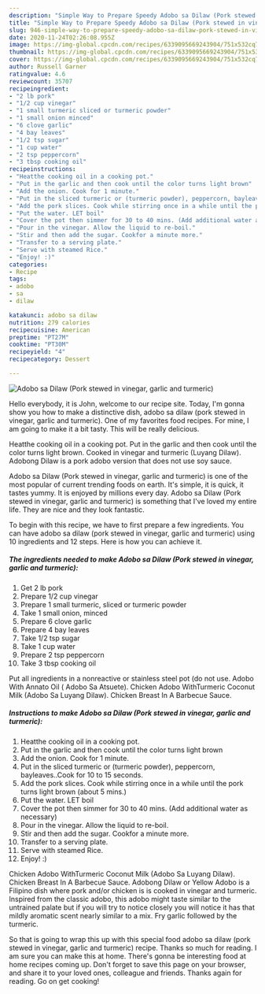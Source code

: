 ```yaml
---
description: "Simple Way to Prepare Speedy Adobo sa Dilaw (Pork stewed in vinegar, garlic and turmeric)"
title: "Simple Way to Prepare Speedy Adobo sa Dilaw (Pork stewed in vinegar, garlic and turmeric)"
slug: 946-simple-way-to-prepare-speedy-adobo-sa-dilaw-pork-stewed-in-vinegar-garlic-and-turmeric
date: 2020-11-24T02:26:08.955Z
image: https://img-global.cpcdn.com/recipes/6339095669243904/751x532cq70/adobo-sa-dilaw-pork-stewed-in-vinegar-garlic-and-turmeric-recipe-main-photo.jpg
thumbnail: https://img-global.cpcdn.com/recipes/6339095669243904/751x532cq70/adobo-sa-dilaw-pork-stewed-in-vinegar-garlic-and-turmeric-recipe-main-photo.jpg
cover: https://img-global.cpcdn.com/recipes/6339095669243904/751x532cq70/adobo-sa-dilaw-pork-stewed-in-vinegar-garlic-and-turmeric-recipe-main-photo.jpg
author: Russell Garner
ratingvalue: 4.6
reviewcount: 35707
recipeingredient:
- "2 lb pork"
- "1/2 cup vinegar"
- "1 small turmeric sliced or turmeric powder"
- "1 small onion minced"
- "6 clove garlic"
- "4 bay leaves"
- "1/2 tsp sugar"
- "1 cup water"
- "2 tsp peppercorn"
- "3 tbsp cooking oil"
recipeinstructions:
- "Heatthe cooking oil in a cooking pot."
- "Put in the garlic and then cook until the color turns light brown"
- "Add the onion. Cook for 1 minute."
- "Put in the sliced turmeric or (turmeric powder), peppercorn, bayleaves..Cook for 10 to 15 seconds."
- "Add the pork slices. Cook while stirring once in a while until the pork turns light brown (about 5 mins.)"
- "Put the water. LET boil"
- "Cover the pot then simmer for 30 to 40 mins. (Add additional water as necessary)"
- "Pour in the vinegar. Allow the liquid to re-boil."
- "Stir and then add the sugar. Cookfor a minute more."
- "Transfer to a serving plate."
- "Serve with steamed Rice."
- "Enjoy! :)"
categories:
- Recipe
tags:
- adobo
- sa
- dilaw

katakunci: adobo sa dilaw 
nutrition: 279 calories
recipecuisine: American
preptime: "PT27M"
cooktime: "PT30M"
recipeyield: "4"
recipecategory: Dessert

---
```



![Adobo sa Dilaw (Pork stewed in vinegar, garlic and turmeric)](https://img-global.cpcdn.com/recipes/6339095669243904/751x532cq70/adobo-sa-dilaw-pork-stewed-in-vinegar-garlic-and-turmeric-recipe-main-photo.jpg)

Hello everybody, it is John, welcome to our recipe site. Today, I'm gonna show you how to make a distinctive dish, adobo sa dilaw (pork stewed in vinegar, garlic and turmeric). One of my favorites food recipes. For mine, I am going to make it a bit tasty. This will be really delicious.

Heatthe cooking oil in a cooking pot. Put in the garlic and then cook until the color turns light brown. Cooked in vinegar and turmeric (Luyang Dilaw). Adobong Dilaw is a pork adobo version that does not use soy sauce.

Adobo sa Dilaw (Pork stewed in vinegar, garlic and turmeric) is one of the most popular of current trending foods on earth. It's simple, it is quick, it tastes yummy. It is enjoyed by millions every day. Adobo sa Dilaw (Pork stewed in vinegar, garlic and turmeric) is something that I've loved my entire life. They are nice and they look fantastic.


To begin with this recipe, we have to first prepare a few ingredients. You can have adobo sa dilaw (pork stewed in vinegar, garlic and turmeric) using 10 ingredients and 12 steps. Here is how you can achieve it.

<!--inarticleads1-->

##### The ingredients needed to make Adobo sa Dilaw (Pork stewed in vinegar, garlic and turmeric):

1. Get 2 lb pork
1. Prepare 1/2 cup vinegar
1. Prepare 1 small turmeric, sliced or turmeric powder
1. Take 1 small onion, minced
1. Prepare 6 clove garlic
1. Prepare 4 bay leaves
1. Take 1/2 tsp sugar
1. Take 1 cup water
1. Prepare 2 tsp peppercorn
1. Take 3 tbsp cooking oil


Put all ingredients in a nonreactive or stainless steel pot (do not use. Adobo With Annato Oil ( Adobo Sa Atsuete). Chicken Adobo WithTurmeric Coconut Milk (Adobo Sa Luyang Dilaw). Chicken Breast In A Barbecue Sauce. 

<!--inarticleads2-->

##### Instructions to make Adobo sa Dilaw (Pork stewed in vinegar, garlic and turmeric):

1. Heatthe cooking oil in a cooking pot.
1. Put in the garlic and then cook until the color turns light brown
1. Add the onion. Cook for 1 minute.
1. Put in the sliced turmeric or (turmeric powder), peppercorn, bayleaves..Cook for 10 to 15 seconds.
1. Add the pork slices. Cook while stirring once in a while until the pork turns light brown (about 5 mins.)
1. Put the water. LET boil
1. Cover the pot then simmer for 30 to 40 mins. (Add additional water as necessary)
1. Pour in the vinegar. Allow the liquid to re-boil.
1. Stir and then add the sugar. Cookfor a minute more.
1. Transfer to a serving plate.
1. Serve with steamed Rice.
1. Enjoy! :)


Chicken Adobo WithTurmeric Coconut Milk (Adobo Sa Luyang Dilaw). Chicken Breast In A Barbecue Sauce. Adobong Dilaw or Yellow Adobo is a Filipino dish where pork and/or chicken is is cooked in vinegar and turmeric. Inspired from the classic adobo, this adobo might taste similar to the untrained palate but if you will try to notice closely you will notice it has that mildly aromatic scent nearly similar to a mix. Fry garlic followed by the turmeric. 

So that is going to wrap this up with this special food adobo sa dilaw (pork stewed in vinegar, garlic and turmeric) recipe. Thanks so much for reading. I am sure you can make this at home. There's gonna be interesting food at home recipes coming up. Don't forget to save this page on your browser, and share it to your loved ones, colleague and friends. Thanks again for reading. Go on get cooking!
